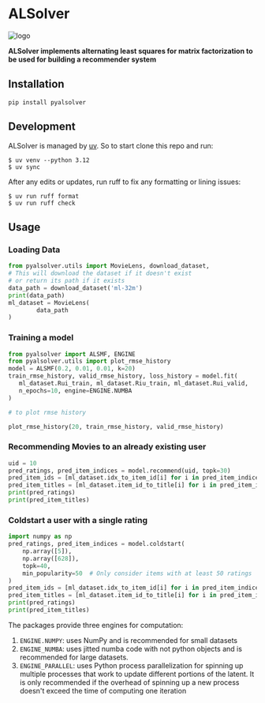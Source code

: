 # ALSolver
![logo](https://github.com/user-attachments/assets/3c5208df-78ea-428a-beab-5193ec562189)

**ALSolver implements alternating least squares for matrix factorization to be used for building a recommender system**


## Installation

```console
pip install pyalsolver
```

## Development

ALSolver is managed by [uv](https://github.com/astral-sh/uv). So to start clone this repo and run:
```console
$ uv venv --python 3.12
$ uv sync
```

After any edits or updates, run ruff to fix any formatting or lining issues:

```console
$ uv run ruff format
$ uv run ruff check
```



## Usage
### Loading Data
```python
from pyalsolver.utils import MovieLens, download_dataset,
# This will download the dataset if it doesn't exist 
# or return its path if it exists
data_path = download_dataset('ml-32m')
print(data_path)
ml_dataset = MovieLens(
        data_path 
)
```
### Training a model
 ```python
from pyalsolver import ALSMF, ENGINE
from pyalsolver.utils import plot_rmse_history
model = ALSMF(0.2, 0.01, 0.01, k=20)
train_rmse_history, valid_rmse_history, loss_history = model.fit(
    ml_dataset.Rui_train, ml_dataset.Riu_train, ml_dataset.Rui_valid, 
    n_epochs=10, engine=ENGINE.NUMBA
)

# to plot rmse history

plot_rmse_history(20, train_rmse_history, valid_rmse_history)
```

### Recommending Movies to an already existing user

```python
uid = 10
pred_ratings, pred_item_indices = model.recommend(uid, topk=30)
pred_item_ids = [ml_dataset.idx_to_item_id[i] for i in pred_item_indices]
pred_item_titles = [ml_dataset.item_id_to_title[i] for i in pred_item_ids]
print(pred_ratings)
print(pred_item_titles)
```

### Coldstart a user with a single rating

```python
import numpy as np
pred_ratings, pred_item_indices = model.coldstart(
    np.array([5]), 
    np.array([628]), 
    topk=40,
    min_popularity=50  # Only consider items with at least 50 ratings
)
pred_item_ids = [ml_dataset.idx_to_item_id[i] for i in pred_item_indices]
pred_item_titles = [ml_dataset.item_id_to_title[i] for i in pred_item_ids]
print(pred_ratings)
print(pred_item_titles)
```

The packages provide three engines for computation:
1. `ENGINE.NUMPY`: uses NumPy and is recommended for small datasets
2. `ENGINE_NUMBA`: uses jitted numba code with not python objects and is recommended for large datasets.
3. `ENGINE_PARALLEL`: uses Python process parallelization for spinning up multiple processes that work to update different portions of the latent. It is only recommended if the overhead of spinning up a new process doesn't exceed the time of computing one iteration

